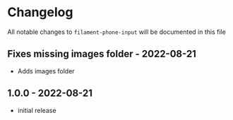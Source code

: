 # Changelog

All notable changes to `filament-phone-input` will be documented in this file

## Fixes missing images folder - 2022-08-21

- Adds images folder

## 1.0.0 - 2022-08-21

- initial release

